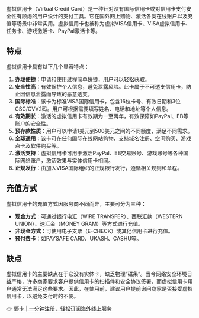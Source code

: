 虚拟信用卡（Virtual Credit Card）是一种针对没有国际信用卡或对信用卡支付安全性有顾虑的用户设计的支付工具。它在国外网上购物、激活各类在线账户以及充值等场景中非常实用。虚拟信用卡也被称为虚拟VISA信用卡、VISA虚拟信用卡、任务卡、游戏激活卡、PayPal激活卡等。

## 特点

虚拟信用卡具有以下几个显著特点：

1. **办理便捷**：申请和使用过程简单快捷，用户可以轻松获取。
2. **安全性高**：有效保护个人信息，避免泄露风险。此卡属于不可透支信用卡，防止因信息泄露而导致的恶意透支。
3. **国际标准**：该卡为标准VISA国际信用卡，包含16位卡号、有效日期和3位CSC/CVV2码。用户可根据需要填写姓名、电话和地址等个人信息。
4. **有效期长**：激活的虚拟信用卡有效期为一至两年，有效保障如PayPal、EB等账户的安全性。
5. **预存款性质**：用户可以申请1美元到500美元之间的不同额度，满足不同需求。
6. **全球通用**：该卡可在任何国际在线网站购物，支持域名注册、空间购买、游戏点卡及软件购买等。
7. **激活支持**：虚拟信用卡可用于激活PayPal、EB交易账号、游戏账号等各种国际网络账户，激活效果与实体信用卡相同。
8. **正规发行**：由加入VISA国际组织的正规银行发行，遵循相关规则和章程。

## 充值方式

虚拟信用卡的充值方式因服务商不同而异，主要可分为三种：

- **现金方式**：可通过银行电汇（WIRE TRANSFER）、西联汇款（WESTERN UNION）、速汇金（MONEY GRAM）等方式进行充值。
- **非现金方式**：可使用电子支票（E-CHECK）或其他信用卡进行充值。
- **预付费卡**：如PAYSAFE CARD、UKASH、CASHU等。

## 缺点

虚拟信用卡的主要缺点在于它没有实体卡，缺乏物理“磁条”。当今网络安全环境日益严格，许多商家要求客户提供信用卡的扫描件和安全协议签署，而虚拟信用卡用户通常无法满足这些要求。因此，在使用前，建议用户提前询问商家是否接受虚拟信用卡，以避免支付时的不便。

👉 [野卡 | 一分钟注册，轻松订阅海外线上服务](https://bit.ly/bewildcard)